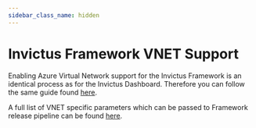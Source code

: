 ```yaml
---
sidebar_class_name: hidden
---
```


# Invictus Framework VNET Support

Enabling Azure Virtual Network support for the Invictus Framework is an identical process as for the Invictus Dashboard. Therefore you can follow the same guide found [here](../../dashboard/01_Installation/dashboard-vnet.md).

A full list of VNET specific parameters which can be passed to Framework release pipeline can be found [here](framework-releasepipeline.md).
